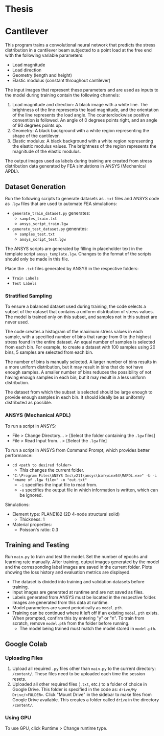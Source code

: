 # Thesis


# Cantilever
This program trains a convolutional neural network that predicts the stress distribution in a cantilever beam subjected to a point load at the free end with the following variable parameters:
- Load magnitude
- Load direction
- Geometry (length and height)
- Elastic modulus (constant throughout cantilever)

The input images that represent these parameters and are used as inputs to the model during training contain the following channels:
1. Load magnitude and direction: A black image with a white line. The brightness of the line represents the load magnitude, and the orientation of the line represents the load angle. The counterclockwise positive convention is followed. An angle of 0 degrees points right, and an angle of 90 degrees points up.
2. Geometry: A black background with a white region representing the shape of the cantilever.
3. Elastic modulus: A black background with a white region representing the elastic modulus values. The brightness of the region represents the magnitude of the elastic modulus.

The output images used as labels during training are created from stress distribution data generated by FEA simulations in ANSYS (Mechanical APDL).

## Dataset Generation
Run the following scripts to generate datasets as `.txt` files and ANSYS code as `.lgw` files that are used to automate FEA simulations:
* `generate_train_dataset.py` generates:
    * `samples_train.txt`
    * `ansys_script_train.lgw`
* `generate_test_dataset.py` generates:
    * `samples_test.txt`
    * `ansys_script_test.lgw`

The ANSYS scripts are generated by filling in placeholder text in the template script `ansys_template.lgw`. Changes to the format of the scripts should only be made in this file.

Place the `.txt` files generated by ANSYS in the respective folders:
* `Train Labels`
* `Test Labels`

### Stratified Sampling
To ensure a balanced dataset used during training, the code selects a subset of the dataset that contains a uniform distribution of stress values. The model is trained only on this subset, and samples not in this subset are never used.

The code creates a histogram of the maximum stress values in each sample, with a specified number of bins that range from 0 to the highest stress found in the entire dataset. An equal number of samples is selected from each bin. For example, to create a dataset with 100 samples using 20 bins, 5 samples are selected from each bin.

The number of bins is manually selected. A larger number of bins results in a more uniform distribution, but it may result in bins that do not have enough samples. A smaller number of bins reduces the possibility of not having enough samples in each bin, but it may result in a less uniform distribution.

The dataset from which the subset is selected should be large enough to provide enough samples in each bin. It should ideally be as uniformly distributed as possible.

### ANSYS (Mechanical APDL)
To run a script in ANSYS:
* File > Change Directory... > [Select the folder containing the `.lgw` files]
* File > Read Input from... > [Select the `.lgw` file]

To run a script in ANSYS from Command Prompt, which provides better performance:
* `cd <path to desired folder>`
    * This changes the current folder.
* `"C:\Program Files\ANSYS Inc\v211\ansys\bin\winx64\MAPDL.exe" -b -i "<name of .lgw file>" -o "out.txt"`
    * `-i` specifies the input file to read from.
    * `-o` specifies the output file in which information is written, which can be ignored.

Simulations:
* Element type: PLANE182 (2D 4-node structural solid)
    * Thickness: 1
* Material properties:
    * Poisson's ratio: 0.3

## Training and Testing
Run `main.py` to train and test the model. Set the number of epochs and learning rate manually. After training, output images generated by the model and the corresponding label images are saved in the current folder. Plots showing the loss history and evaluation metrics are displayed.
* The dataset is divided into training and validation datasets before training.
* Input images are generated at runtime and are not saved as files.
* Labels generated from ANSYS must be located in the respective folder. Images are generated from this data at runtime.
* Model parameters are saved periodically as `model.pth`.
* Training can be continued where it left off if an existing `model.pth` exists. When prompted, confirm this by entering "y" or "n". To train from scratch, remove `model.pth` from the folder before running.
    * The model being trained must match the model stored in `model.pth`.


## Google Colab

### Uploading Files
1. Upload all required `.py` files other than `main.py` to the current directory: `/content/`. These files need to be uploaded each time the session resets.
2. Uploaded all other required files (`.txt`, etc.) to a folder of choice in Google Drive. This folder is specified in the code as: `drive/My Drive/<FOLDER>`. Click "Mount Drive" in the sidebar to make files from Google Drive available. This creates a folder called `drive` in the directory `/content/`.

### Using GPU
To use GPU, click Runtime > Change runtime type.